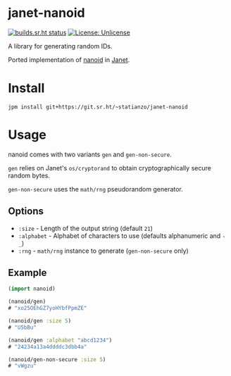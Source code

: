 # janet-nanoid

[![builds.sr.ht status](https://builds.sr.ht/~statianzo/janet-nanoid/.build.yml.svg)](https://builds.sr.ht/~statianzo/janet-nanoid/.build.yml?)
[![License: Unlicense](https://img.shields.io/badge/license-Unlicense-blue.svg)](http://unlicense.org/)

A library for generating random IDs.

Ported implementation of [nanoid](https://zelark.github.io/nano-id-cc/) in
[Janet](https://janet-lang.org/).

# Install

```
jpm install git+https://git.sr.ht/~statianzo/janet-nanoid
```

# Usage

nanoid comes with two variants `gen` and `gen-non-secure`.

`gen` relies on Janet's `os/cryptorand` to obtain cryptographically
secure random bytes.

`gen-non-secure` uses the `math/rng` pseudorandom generator.

## Options

* `:size` - Length of the output string (default `21`)
* `:alphabet` - Alphabet of characters to use (defaults alphanumeric and `-_`)
* `:rng` - `math/rng` instance to generate (`gen-non-secure` only)

## Example

```clojure
(import nanoid)

(nanoid/gen)
# "xo25OEhGZ7yoHYbfPpmZE"

(nanoid/gen :size 5)
# "U5bBu"

(nanoid/gen :alphabet "abcd1234")
# "24234a13a4ddddc3dbb4a"

(nanoid/gen-non-secure :size 5)
# "vWgzu"
```
